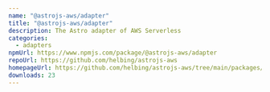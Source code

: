 ```yaml
---
name: "@astrojs-aws/adapter"
title: "@astrojs-aws/adapter"
description: The Astro adapter of AWS Serverless
categories:
  - adapters
npmUrl: https://www.npmjs.com/package/@astrojs-aws/adapter
repoUrl: https://github.com/helbing/astrojs-aws
homepageUrl: https://github.com/helbing/astrojs-aws/tree/main/packages/adapter
downloads: 23
---
```

